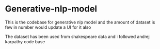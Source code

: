 # Generative-nlp-model
This is the codebase for generative nlp model and the amount of dataset is few in number would update a UI for it also 


The dataset has been used from shakespeare data and i followed andrej karpathy code base
